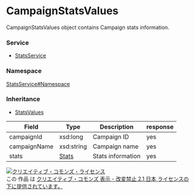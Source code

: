 

# CampaignStatsValues

CampaignStatsValues object contains Campaign stats information.

### Service

+ [StatsService](../../services/StatsService.md)

### Namespace

[StatsService#Namespace](../../services/StatsService.md#namespace)

### Inheritance

+ [StatsValues](./StatsValues.md)

| Field | Type | Description | response |
| ----- | ---- | ----------- | -------- |
| campaignId | xsd:long | Campaign ID | yes | |
| campaignName | xsd:string | Campaign name | yes | |
| stats | [Stats](./Stats.md) | Stats information | yes | |

<a rel="license" href="http://creativecommons.org/licenses/by-nd/2.1/jp/"><img alt="クリエイティブ・コモンズ・ライセンス" style="border-width:0" src="https://i.creativecommons.org/l/by-nd/2.1/jp/88x31.png" /></a><br />この 作品 は <a rel="license" href="http://creativecommons.org/licenses/by-nd/2.1/jp/">クリエイティブ・コモンズ 表示 - 改変禁止 2.1 日本 ライセンスの下に提供されています。</a>
